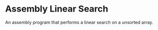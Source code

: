 Assembly Linear Search
====================

An assembly program that performs a linear search on a unsorted array.
